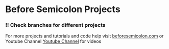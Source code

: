 # Before Semicolon Projects

### !! Check branches for different projects

For more projects and tutorials and code help visit [beforesemicolon.com](https://beforesemicolon.com) or Youtube Channel [Youtube Channel](https://www.youtube.com/before-semicolon) for videos
